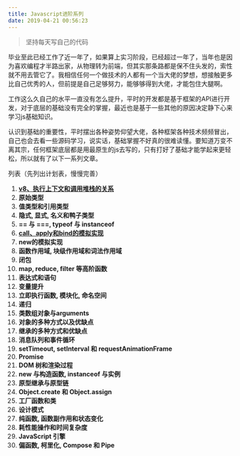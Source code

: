```yaml
---
title: Javascript进阶系列
date: 2019-04-21 00:56:23
---
```


> 坚持每天写自己的代码

毕业至此已经工作了近一年了，如果算上实习阶段，已经超过一年了，当年也是因为喜欢编程才半路出家，从物理转为前端，但其实那条路都是保不住头发的，索性就不用去管它了。我相信任何一个做技术的人都有一个当大佬的梦想，想接触更多比自己优秀的人，但前提是自己足够努力，能够够得到大佬，才能包住大腿啊。

工作这么久自己的水平一直没有怎么提升，平时的开发都是基于框架的API进行开发，对于底层的基础没有完全的掌握，最近也是基于一些其他的原因决定静下心来学习js基础知识。

认识到基础的重要性，平时摆出各种姿势仰望大佬，各种框架各种技术频频冒出，自己也会去看一些源码学习，说实话，基础掌握不好真的很难读懂。要知道万变不离其宗，任何框架底层都是用最原生的js去写的，只有打好了基础才能学起来更轻松，所以就有了以下一系列文章。

列表（先列出计划表，慢慢完善）

1. **[v8、执行上下文和调用堆栈的关系](https://wstreet.github.io/blog/2019/04/22/javaScriptEngine_context_callStack)**
2. **原始类型**
3. **值类型和引用类型**
4. **隐式, 显式, 名义和鸭子类型**
5. **== 与 ===, typeof 与 instanceof**
6. **[call、apply和bind的模拟实现](https://wstreet.github.io/blog/2019/04/23/call_apply_bind_simulation)**
7. **new的模拟实现**
8. **函数作用域, 块级作用域和词法作用域**
9.  **闭包**
10. **map, reduce, filter 等高阶函数**
11. **表达式和语句**
12. **变量提升**
13. **立即执行函数, 模块化, 命名空间**
14. **递归**
15. **类数组对象与arguments**
16. **对象的多种方式以及优缺点**
17. **继承的多种方式和优缺点**
18. **消息队列和事件循环**
19. **setTimeout, setInterval 和 requestAnimationFrame**
20. **Promise**
21. **DOM 树和渲染过程**
22. **new 与构造函数, instanceof 与实例**
23. **原型继承与原型链**
24. **Object.create 和 Object.assign**
25. **工厂函数和类**
26. **设计模式**
27. **纯函数, 函数副作用和状态变化**
28. **耗性能操作和时间复杂度**
29. **JavaScript 引擎**
30. **偏函数, 柯里化, Compose 和 Pipe**
